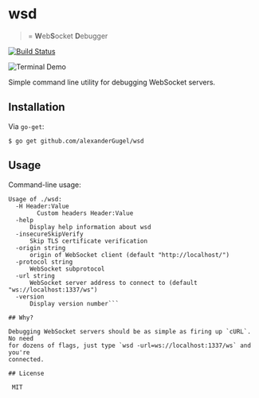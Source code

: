 # wsd

> = **W**eb**S**ocket **D**ebugger

[![Build Status](https://travis-ci.org/alexanderGugel/wsd.svg?branch=master)](https://travis-ci.org/alexanderGugel/wsd)

![Terminal Demo](https://cdn.rawgit.com/alexanderGugel/wsd/demo/demo.gif)

Simple command line utility for debugging WebSocket servers.

## Installation

Via `go-get`:

```
$ go get github.com/alexanderGugel/wsd
```

## Usage

Command-line usage:

```
Usage of ./wsd:
  -H Header:Value
        Custom headers Header:Value
  -help
      Display help information about wsd
  -insecureSkipVerify
      Skip TLS certificate verification
  -origin string
      origin of WebSocket client (default "http://localhost/")
  -protocol string
      WebSocket subprotocol
  -url string
      WebSocket server address to connect to (default "ws://localhost:1337/ws")
  -version
      Display version number```

## Why?

Debugging WebSocket servers should be as simple as firing up `cURL`. No need
for dozens of flags, just type `wsd -url=ws://localhost:1337/ws` and you're
connected.

## License

 MIT
